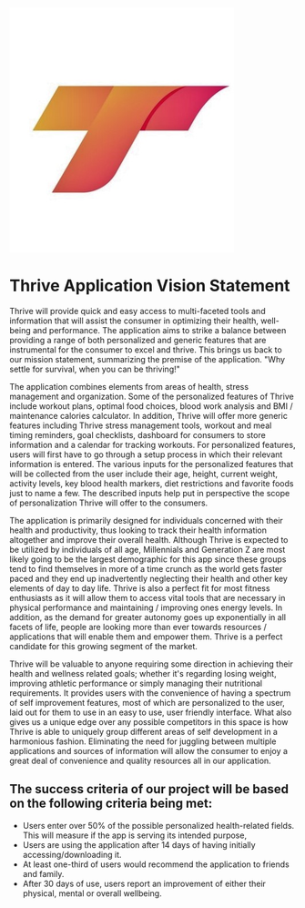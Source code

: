![Thrive Logo](ThriveLogo.jpg)
# Thrive Application Vision Statement 

Thrive will provide quick and easy access to multi-faceted tools and information that will assist the consumer in optimizing their health, well-being and performance. The application aims to strike a balance between providing a range of both personalized and generic features that are instrumental for the consumer to excel and thrive. This brings us back to our mission statement, summarizing the premise of the application. "Why settle for survival, when you can be thriving!"

The application combines elements from areas of health, stress management and organization. Some of the personalized features of Thrive include workout plans, optimal food choices, blood work analysis and BMI / maintenance calories calculator. In addition, Thrive will offer more generic features including Thrive stress management tools, workout and meal timing reminders, goal checklists, dashboard for consumers to store information and a calendar for tracking workouts. For personalized features, users will first have to go through a setup process in which their relevant information is entered. The various inputs for the personalized features that will be collected from the user include their age, height, current weight, activity levels, key blood health markers, diet restrictions and favorite foods just to name a few. The described inputs help put in perspective the scope of personalization Thrive will offer to the consumers. 

The application is primarily designed for individuals concerned with their health and productivity, thus looking to track their health information altogether and improve their overall health. Although Thrive is expected to be utilized by individuals of all age, Millennials and Generation Z are most likely going to be the largest demographic for this app since these groups tend to find themselves in more of a time crunch as the world gets faster paced and they end up inadvertently neglecting their health and other key elements of day to day life. Thrive is also a perfect fit for most fitness enthusiasts as it will allow them to access vital tools that are necessary in physical performance and maintaining / improving ones energy levels. In addition, as the demand for greater autonomy goes up exponentially in all facets of life, people are looking more than ever towards resources / applications that will enable them and empower them. Thrive is a perfect candidate for this growing segment of the market. 

Thrive will be valuable to anyone requiring some direction in achieving their health and wellness related goals; whether it's regarding losing weight, improving athletic performance or simply managing their nutritional requirements. It provides users with the convenience of having a spectrum of self improvement features, most of which are personalized to the user, laid out for them to use in an easy to use, user friendly interface. What also gives us a unique edge over any possible competitors in this space is how Thrive is able to uniquely group different areas of self development in a harmonious fashion. Eliminating the need for juggling between multiple applications and sources of information will allow the consumer to enjoy a great deal of convenience and quality resources all in our application. 

## The success criteria of our project will be based on the following criteria being met:
* Users enter over 50% of the possible personalized health-related fields. This will measure if the app is serving its intended purpose,
* Users are using the application after 14 days of having initially accessing/downloading it.
* At least one-third of users would recommend the application to friends and family.
* After 30 days of use, users report an improvement of either their physical, mental or overall wellbeing. 